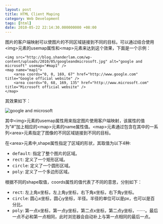 ```yaml
---
layout: post
title: HTML Client Maping
category: Web Development
tags: [html]
date: 2010-05-22 22:14:30.000000000 +08:00
---
```

图片的客户端映射可以使图片的不同区域链接到不同的目标。可以通过结合使用&lt;img&gt;元素的usemap属性和&lt;map&gt;元素来达到这个效果，下面是一个示例：

    <img src="http://blog.shanderlam.com/wp-content/uploads/2010/05/googleandmicrosoft.jpg" alt="google and microsoft" usemap="#map1" />
    <map name="map1">
        <area coords="0, 0, 169, 67" href="http://www.google.com" title="Google official website" />
        <area coords="0, 68, 169, 135" href="http://www.microsoft.com"  title="Microsoft official website" />
    </map>

其效果如下：

<div>
    <img src="http://blog.shanderlam.com/wp-content/uploads/2010/05/googleandmicrosoft.jpg" alt="google and microsoft" usemap="#map1" />
    <map name="map1">
        <area coords="0, 0, 169, 67" shape="rect" href="http://www.google.com" title="Google official website" />
        <area coords="0, 68, 169, 135" shape="rect" href="http://www.microsoft.com" title="Microsoft official website" />
    </map>
</div>

其中&lt;img&gt;元素的usemap属性用来指定图片使用客户端映射，该属性的值为"#"加上相应的&lt;map&gt;元素的name属性值。&lt;map&gt;元素通过包含在其中的一系列&lt;area&gt;元素指定了图像的不同区域链接到不同的目标。

在&lt;area&gt;元素中,shape属性指定了区域的形状，其取值为以下4种:

<ul>
    <li><samp>default</samp>: 指定了整个图片的区域。</li>
    <li><samp>rect</samp>: 定义了一个矩形区域。</li>
    <li><samp>circle</samp>: 定义了一个圆形区域。</li>
    <li><samp>poly</samp>: 定义了一个多边形区域。</li>
</ul>

根据不同的shape取值，coords属性的值代表了不同的意思，分别如下：

<ul>
    <li><samp>rect</samp>: 左上角x坐标，左上角y坐标，右下角x坐标，右下角y坐标。</li>
    <li><samp>circle</samp>: 圆心x坐标，圆心y坐标，半径。半径的单位可以是px，也可以是百分比。</li>
    <li><samp>poly</samp>: 第一点x坐标，第一点y坐标，第二点x坐标，第二点y坐标，⋯⋯。最后一点不必和第一点相同，此时浏览器会自动补上与第一点相同的最后一点。</li>
</ul>
